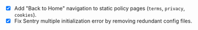 - [x] Add "Back to Home" navigation to static policy pages (`terms`, `privacy`, `cookies`).
- [x] Fix Sentry multiple initialization error by removing redundant config files.
